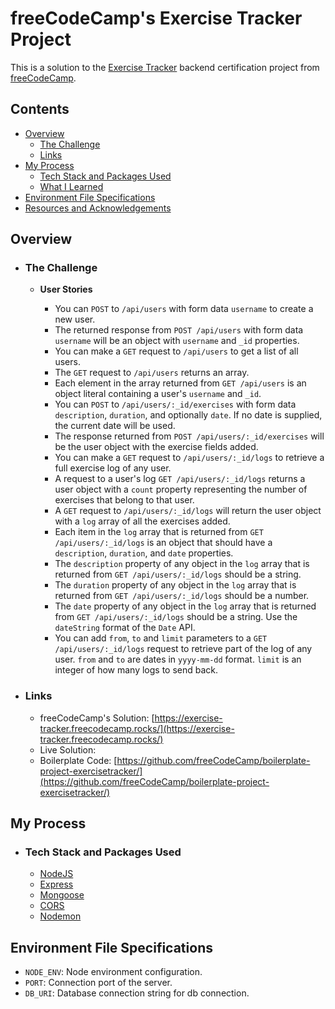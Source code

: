 # freeCodeCamp's Exercise Tracker Project

This is a solution to the [Exercise Tracker](https://www.freecodecamp.org/learn/back-end-development-and-apis/back-end-development-and-apis-projects/exercise-tracker) backend certification project from [freeCodeCamp](https://www.freecodecamp.org/).

## Contents

- [Overview](#overview)
  - [The Challenge](#the-challenge)
  - [Links](#links)
- [My Process](#my-process)
  - [Tech Stack and Packages Used](#tech-stack-and-packages-used)
  - [What I Learned](#what-i-learned)
- [Environment File Specifications](#environment-file-specifications)
- [Resources and Acknowledgements](#resources-and-acknowledgements)

## Overview

- ### The Challenge

  - **User Stories**

    - You can ```POST``` to ```/api/users``` with form data ```username``` to create a new user.
    - The returned response from ```POST /api/users``` with form data ```username``` will be an object with ```username``` and ```_id``` properties.
    - You can make a ```GET``` request to ```/api/users``` to get a list of all users.
    - The ```GET``` request to ```/api/users``` returns an array.
    - Each element in the array returned from ```GET /api/users``` is an object literal containing a user's ```username``` and ```_id```.
    - You can ```POST``` to ```/api/users/:_id/exercises``` with form data ```description```, ```duration```, and optionally ```date```. If no date is supplied, the current date will be used.
    - The response returned from ```POST /api/users/:_id/exercises``` will be the user object with the exercise fields added.
    - You can make a ```GET``` request to ```/api/users/:_id/logs``` to retrieve a full exercise log of any user.
    - A request to a user's log ```GET /api/users/:_id/logs``` returns a user object with a ```count``` property representing the number of exercises that belong to that user.
    - A ```GET``` request to ```/api/users/:_id/logs``` will return the user object with a ```log``` array of all the exercises added.
    - Each item in the ```log``` array that is returned from ```GET /api/users/:_id/logs``` is an object that should have a ```description```, ```duration```, and ```date``` properties.
    - The ```description``` property of any object in the ```log``` array that is returned from ```GET /api/users/:_id/logs``` should be a string.
    - The ```duration``` property of any object in the ```log``` array that is returned from ```GET /api/users/:_id/logs``` should be a number.
    - The ```date``` property of any object in the ```log``` array that is returned from ```GET /api/users/:_id/logs``` should be a string. Use the ```dateString``` format of the ```Date``` API.
    - You can add ```from```, ```to``` and ```limit``` parameters to a ```GET /api/users/:_id/logs``` request to retrieve part of the log of any user. ```from``` and ```to``` are dates in ```yyyy-mm-dd``` format. ```limit``` is an integer of how many logs to send back.

- ### Links

  - freeCodeCamp's Solution: [https://exercise-tracker.freecodecamp.rocks/](https://exercise-tracker.freecodecamp.rocks/)
  - Live Solution: []()
  - Boilerplate Code: [https://github.com/freeCodeCamp/boilerplate-project-exercisetracker/](https://github.com/freeCodeCamp/boilerplate-project-exercisetracker/)

## My Process

- ### Tech Stack and Packages Used

  - [NodeJS](https://www.nodejs.org/)
  - [Express](https://www.expressjs.com/)
  - [Mongoose](https://www.mongoosejs.com/)
  - [CORS](https://www.npmjs.com/package/cors)
  - [Nodemon](https://www.npmjs.com/package/nodemon)

## Environment File Specifications

- ```NODE_ENV```: Node environment configuration.
- ```PORT```: Connection port of the server.
- ```DB_URI```: Database connection string for db connection.
